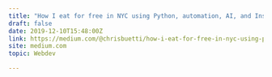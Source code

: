 ```yaml
---
title: "How I eat for free in NYC using Python, automation, AI, and Instagram"
draft: false
date: 2019-12-10T15:48:00Z
link: https://medium.com/@chrisbuetti/how-i-eat-for-free-in-nyc-using-python-automation-artificial-intelligence-and-instagram-a5ed8a1e2a10?utm_medium=RSS&utm_source=hune
site: medium.com
topic: Webdev  

---
```

